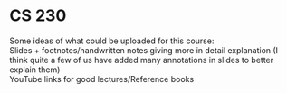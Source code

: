 # CS 230

Some ideas of what could be uploaded for this course: \
Slides + footnotes/handwritten notes giving more in detail explanation (I think quite a few of us have added many annotations in slides to better explain them) \
YouTube links for good lectures/Reference books
